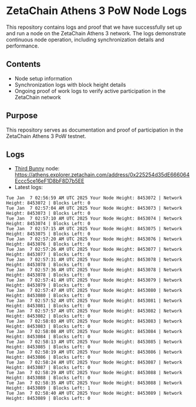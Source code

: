 # ZetaChain Athens 3 PoW Node Logs
This repository contains logs and proof that we have successfully set up and run a node on the ZetaChain Athens 3 network. The logs demonstrate continuous node operation, including synchronization details and performance.

## Contents
- Node setup information
- Synchronization logs with block height details
- Ongoing proof of work logs to verify active participation in the ZetaChain network

## Purpose
This repository serves as documentation and proof of participation in the ZetaChain Athens 3 PoW testnet.

## Logs

- [Third Bunny](https://thirdbunny.xyz/) node: https://athens.explorer.zetachain.com/address/0x225254d35dE666064Eccc5ce16eF1D8bF8D7b5EE
- Latest logs:
```
Tue Jan  7 02:56:59 AM UTC 2025 Your Node Height: 8453072 | Network Height: 8453072 | Blocks Left: 0
Tue Jan  7 02:57:04 AM UTC 2025 Your Node Height: 8453073 | Network Height: 8453073 | Blocks Left: 0
Tue Jan  7 02:57:10 AM UTC 2025 Your Node Height: 8453074 | Network Height: 8453074 | Blocks Left: 0
Tue Jan  7 02:57:15 AM UTC 2025 Your Node Height: 8453075 | Network Height: 8453075 | Blocks Left: 0
Tue Jan  7 02:57:20 AM UTC 2025 Your Node Height: 8453076 | Network Height: 8453076 | Blocks Left: 0
Tue Jan  7 02:57:26 AM UTC 2025 Your Node Height: 8453077 | Network Height: 8453077 | Blocks Left: 0
Tue Jan  7 02:57:31 AM UTC 2025 Your Node Height: 8453078 | Network Height: 8453078 | Blocks Left: 0
Tue Jan  7 02:57:36 AM UTC 2025 Your Node Height: 8453078 | Network Height: 8453078 | Blocks Left: 0
Tue Jan  7 02:57:41 AM UTC 2025 Your Node Height: 8453079 | Network Height: 8453079 | Blocks Left: 0
Tue Jan  7 02:57:47 AM UTC 2025 Your Node Height: 8453080 | Network Height: 8453080 | Blocks Left: 0
Tue Jan  7 02:57:52 AM UTC 2025 Your Node Height: 8453081 | Network Height: 8453081 | Blocks Left: 0
Tue Jan  7 02:57:57 AM UTC 2025 Your Node Height: 8453082 | Network Height: 8453082 | Blocks Left: 0
Tue Jan  7 02:58:03 AM UTC 2025 Your Node Height: 8453083 | Network Height: 8453083 | Blocks Left: 0
Tue Jan  7 02:58:08 AM UTC 2025 Your Node Height: 8453084 | Network Height: 8453084 | Blocks Left: 0
Tue Jan  7 02:58:13 AM UTC 2025 Your Node Height: 8453085 | Network Height: 8453085 | Blocks Left: 0
Tue Jan  7 02:58:19 AM UTC 2025 Your Node Height: 8453086 | Network Height: 8453086 | Blocks Left: 0
Tue Jan  7 02:58:24 AM UTC 2025 Your Node Height: 8453087 | Network Height: 8453087 | Blocks Left: 0
Tue Jan  7 02:58:29 AM UTC 2025 Your Node Height: 8453088 | Network Height: 8453088 | Blocks Left: 0
Tue Jan  7 02:58:35 AM UTC 2025 Your Node Height: 8453088 | Network Height: 8453089 | Blocks Left: 1
Tue Jan  7 02:58:40 AM UTC 2025 Your Node Height: 8453089 | Network Height: 8453089 | Blocks Left: 0
```

